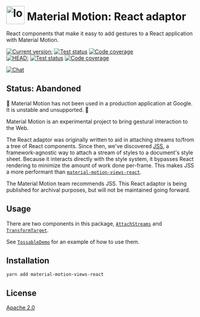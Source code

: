 # <img src="https://www.gstatic.com/images/branding/product/2x/motion_48dp.png" width="48" height="48" style="position: relative; top: 10px;" alt="logo" /> Material Motion: React adaptor #

React components that make it easy to add gestures to a React application with Material Motion.

[![Current version:](https://img.shields.io/badge/v0.0.0:-222222.svg?logo=npm)](https://www.npmjs.com/package/material-motion-views-react/v/0.0.0)
[![Test status](https://img.shields.io/circleci/project/github/material-motion/material-motion-js/stable.svg?logo=circleci&label=Tests)](https://circleci.com/gh/material-motion/material-motion-js/1116)
[![Code coverage](https://img.shields.io/codecov/c/github/material-motion/material-motion-js/stable.svg?logo=codecov&logoColor=white&label=Coverage)](https://codecov.io/gh/material-motion/material-motion-js/commit/b383c74d7db80417ad79080d28c93042d7f62f3e)<br />
[![HEAD:](https://img.shields.io/badge/HEAD:-222222.svg?logo=github&logoColor=white)](https://github.com/material-motion/material-motion-js)
[![Test status](https://img.shields.io/circleci/project/github/material-motion/material-motion-js/develop.svg?logo=circleci&label=Tests)](https://circleci.com/gh/material-motion/material-motion-js/tree/develop)
[![Code coverage](https://img.shields.io/codecov/c/github/material-motion/material-motion-js/develop.svg?logo=codecov&logoColor=white&label=Coverage)](https://codecov.io/gh/material-motion/material-motion-js/branch/develop)

[![Chat](https://img.shields.io/discord/198544450366996480.svg?label=Chat%20with%20us&logo=discord)](https://discord.gg/material-motion)

## Status: Abandoned ##

🚨 Material Motion has not been used in a production application at Google.  It is unstable and unsupported. 🚨

Material Motion is an experimental project to bring gestural interaction to the Web.

The React adaptor was originally written to aid in attaching streams to/from a tree of React components.  Since then, we've discovered [JSS](https://github.com/cssinjs/jss/), a framework-agnostic way to attach a stream of styles to a document's style sheet.  Because it interacts directly with the style system, it bypasses React rendering to minimize the amount of work done per-frame.  This makes JSS a more performant than [`material-motion-views-react`](http://npmjs.com/package/material-motion-views-react).

The Material Motion team recommends JSS.  This React adaptor is being published for archival purposes, but will not be maintained going forward.

## Usage ##

There are two components in this package, [`AttachStreams`](./src/components/AttachStreams.tsx) and [`TransformTarget`](./src/components/TransformTarget.tsx).

See [`TossableDemo`](https://github.com/material-motion/material-motion-js/blob/c50150004cd860c01953877eb02e597dca618a86/packages/demos-react/src/TossableDemo.tsx) for an example of how to use them.

## Installation ##

```
yarn add material-motion-views-react
```

## License ##

[Apache 2.0](http://www.apache.org/licenses/LICENSE-2.0)

